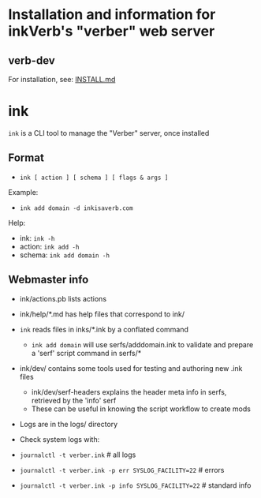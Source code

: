 # Installation and information for inkVerb's "verber" web server
## verb-dev

For installation, see: [INSTALL.md](https://github.com/inkVerb/verb-dev/blob/master/INSTALL.md)

# ink
`ink` is a CLI tool to manage the "Verber" server, once installed

## Format

- `ink [ action ] [ schema ] [ flags & args ]`

Example:

- `ink add domain -d inkisaverb.com`

Help:

- ink: `ink -h`
- action: `ink add -h`
- schema: `ink add domain -h`

## Webmaster info
- ink/actions.pb lists actions
- ink/help/*.md has help files that correspond to ink/
- `ink` reads files in inks/*.ink by a conflated command
  - `ink add domain` will use serfs/adddomain.ink to validate and prepare a 'serf' script command in serfs/*
- ink/dev/ contains some tools used for testing and authoring new .ink files
  - ink/dev/serf-headers explains the header meta info in serfs, retrieved by the 'info' serf
  - These can be useful in knowing the script workflow to create mods
- Logs are in the logs/ directory
- Check system logs with:

- `journalctl -t verber.ink` # all logs
- `journalctl -t verber.ink -p err SYSLOG_FACILITY=22` # errors
- `journalctl -t verber.ink -p info SYSLOG_FACILITY=22` # standard info

